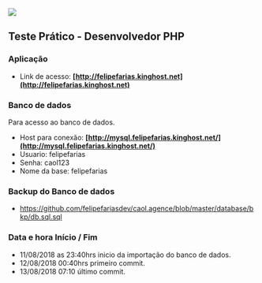 <img src="http://www.agence.com.br/wp-content/themes/dt-the7/inc/presets/images/agence/agence.png">


## Teste Prático - Desenvolvedor PHP

### Aplicação

- Link de acesso: **[http://felipefarias.kinghost.net](http://felipefarias.kinghost.net)**

### Banco de dados

Para acesso ao banco de dados.

- Host para conexão: **[http://mysql.felipefarias.kinghost.net/](http://mysql.felipefarias.kinghost.net/)**
- Usuario: felipefarias
- Senha: caol123
- Nome da base: felipefarias

### Backup do Banco de dados

- https://github.com/felipefariasdev/caol.agence/blob/master/database/bkp/db.sql.sql

### Data e hora Início / Fim

- 11/08/2018 as 23:40hrs inicio da importação do banco de dados.
- 12/08/2018 00:40hrs primeiro commit.
- 13/08/2018 07:10 último commit.